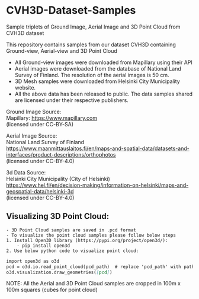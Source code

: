 # CVH3D-Dataset-Samples
Sample triplets of Ground Image, Aerial Image and 3D Point Cloud from CVH3D dataset

This repository contains samples from our dataset CVH3D containing Ground-view, Aerial-view and 3D Point Cloud<br>
- All Ground-view images were downloaded from Mapillary using their API<br>
- Aerial images were downloaded from the database of National Land Survey of Finland. The resolution of the aerial images is 50 cm.<br>
- 3D Mesh samples were downloaded from Helsinki City Municipality website.<br>
- All the above data has been released to public. The data samples shared are licensed under their respective publishers.<br>

Ground Image Source:<br>
Mapillary: https://www.mapillary.com<br>
(licensed under CC-BY-SA)<br>
 
Aerial Image Source:<br>
National Land Survey of Finland<br>
https://www.maanmittauslaitos.fi/en/maps-and-spatial-data/datasets-and-interfaces/product-descriptions/orthophotos<br>
(licensed under CC-BY-4.0)<br>
 
3d Data Source:<br>
Helsinki City Municipality (City of Helsinki)<br>
https://www.hel.fi/en/decision-making/information-on-helsinki/maps-and-geospatial-data/helsinki-3d<br>
(licensed under CC-BY-4.0)<br>


## Visualizing 3D Point Cloud:
	- 3D Point Cloud samples are saved in .pcd format
	- To visualize the point cloud samples please follow below steps
	1. Install Open3D library (https://pypi.org/project/open3d/):
		- pip install open3d
	2. Use below python code to visualize point cloud:
 
```markdown
import open3d as o3d
pcd = o3d.io.read_point_cloud(pcd_path)  # replace 'pcd_path' with path to the pcd sample
o3d.visualization.draw_geometries([pcd])
```

NOTE: All the Aerial and 3D Point Cloud samples are cropped in 100m x 100m squares (cubes for point cloud)

